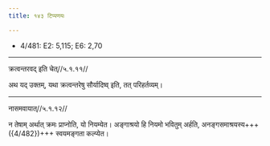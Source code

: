 ```yaml
---
title: १४३ टिप्पणयः

---
```

- 4/481: E2: 5,115; E6: 2,70

____________________________________________


क्रत्वन्तरवद् इति चेत्//५.१.११//

अथ यद् उक्तम्, यथा क्रत्वन्तरेषु सौर्यादिष्व् इति, तत् परिहर्तव्यम्।


____________________________________________


नासमवायात्//५.१.१२//

न तेषाम् अर्थात् क्रमः प्राप्नोति, यो नियम्येत। अङ्गाश्रयो हि नियमो भवितुम् अर्हति, अनङ्गसमाश्रयस्य+++({4/482})+++ स्वयमङ्गता कल्प्येत।